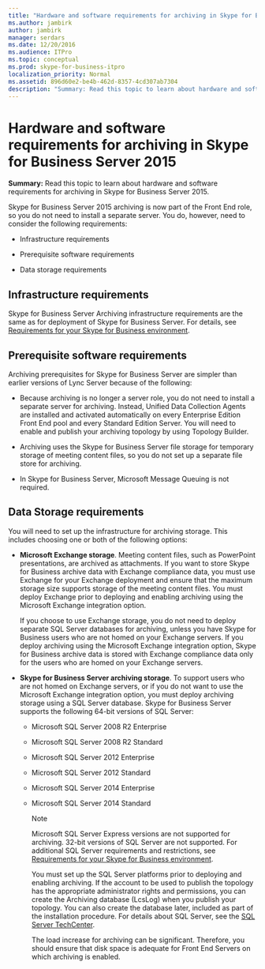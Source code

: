 ```yaml
---
title: "Hardware and software requirements for archiving in Skype for Business Server 2015"
ms.author: jambirk
author: jambirk
manager: serdars
ms.date: 12/20/2016
ms.audience: ITPro
ms.topic: conceptual
ms.prod: skype-for-business-itpro
localization_priority: Normal
ms.assetid: 896d60e2-be4b-462d-8357-4cd307ab7304
description: "Summary: Read this topic to learn about hardware and software requirements for archiving in Skype for Business Server 2015."
---
```


# Hardware and software requirements for archiving in Skype for Business Server 2015
 
**Summary:** Read this topic to learn about hardware and software requirements for archiving in Skype for Business Server 2015.
  
Skype for Business Server 2015 archiving is now part of the Front End role, so you do not need to install a separate server. You do, however, need to consider the following requirements:
  
- Infrastructure requirements
    
- Prerequisite software requirements
    
- Data storage requirements
    
## Infrastructure requirements

Skype for Business Server Archiving infrastructure requirements are the same as for deployment of Skype for Business Server. For details, see [Requirements for your Skype for Business environment](../../plan-your-deployment/requirements-for-your-environment/requirements-for-your-environment.md). 
  
## Prerequisite software requirements

Archiving prerequisites for Skype for Business Server are simpler than earlier versions of Lync Server because of the following: 
  
- Because archiving is no longer a server role, you do not need to install a separate server for archiving. Instead, Unified Data Collection Agents are installed and activated automatically on every Enterprise Edition Front End pool and every Standard Edition Server. You will need to enable and publish your archiving topology by using Topology Builder.
    
- Archiving uses the Skype for Business Server file storage for temporary storage of meeting content files, so you do not set up a separate file store for archiving.
    
- In Skype for Business Server, Microsoft Message Queuing is not required.
    
## Data Storage requirements

You will need to set up the infrastructure for archiving storage. This includes choosing one or both of the following options:
  
- **Microsoft Exchange storage**. Meeting content files, such as PowerPoint presentations, are archived as attachments. If you want to store Skype for Business archive data with Exchange compliance data, you must use Exchange for your Exchange deployment and ensure that the maximum storage size supports storage of the meeting content files. You must deploy Exchange prior to deploying and enabling archiving using the Microsoft Exchange integration option. 
    
    If you choose to use Exchange storage, you do not need to deploy separate SQL Server databases for archiving, unless you have Skype for Business users who are not homed on your Exchange servers. If you deploy archiving using the Microsoft Exchange integration option, Skype for Business archive data is stored with Exchange compliance data only for the users who are homed on your Exchange servers. 
    
- **Skype for Business Server archiving storage**. To support users who are not homed on Exchange servers, or if you do not want to use the Microsoft Exchange integration option, you must deploy archiving storage using a SQL Server database. Skype for Business Server supports the following 64-bit versions of SQL Server:
    
  - Microsoft SQL Server 2008 R2 Enterprise
    
  - Microsoft SQL Server 2008 R2 Standard
    
  - Microsoft SQL Server 2012 Enterprise
    
  - Microsoft SQL Server 2012 Standard
    
  - Microsoft SQL Server 2014 Enterprise
    
  - Microsoft SQL Server 2014 Standard
    
    > [!NOTE]
    > Microsoft SQL Server Express versions are not supported for archiving. 32-bit versions of SQL Server are not supported. For additional SQL Server requirements and restrictions, see [Requirements for your Skype for Business environment](../../plan-your-deployment/requirements-for-your-environment/requirements-for-your-environment.md). 
  
    You must set up the SQL Server platforms prior to deploying and enabling archiving. If the account to be used to publish the topology has the appropriate administrator rights and permissions, you can create the Archiving database (LcsLog) when you publish your topology. You can also create the database later, included as part of the installation procedure. For details about SQL Server, see the [SQL Server TechCenter](https://go.microsoft.com/fwlink/p/?linkID=129045).
    
    The load increase for archiving can be significant. Therefore, you should ensure that disk space is adequate for Front End Servers on which archiving is enabled.
    

